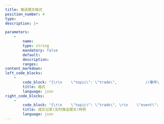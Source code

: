 ```yaml
---
title: 推送报文格式
position_number: 4
type:
description: |+

parameters:
    -
        name:
        type: string
        mandatory: false
        default:
        description:
        ranges:
content_markdown:
left_code_blocks:
    -
        code_block: "{\r\n    \"topic\": \"trade\",             //事件\r\n    \"event\": \"trade@btc_usdt\",    //主题\r\n    \"data\": { }                   //数据\r\n}"
        title: 格式
        language: json
right_code_blocks:
    -
        code_block: "{\r\n    \"topic\": \"trade\", \r\n    \"event\": \"trade@btc_usdt\", \r\n    \"data\": {\r\n        \"s\": \"btc_usdt\", \r\n        \"i\": 6316559590087222000, \r\n        \"t\": 1655992403617, \r\n        \"p\": \"43000\", \r\n        \"q\": \"0.21\", \r\n        \"b\": true\r\n    }\r\n}"
        title: 成交记录(实时推送报文)样例
        language: json
---
```

